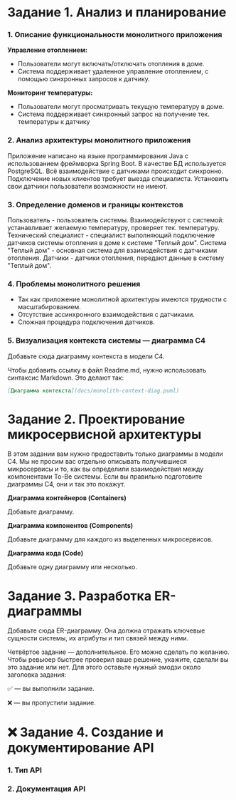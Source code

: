 # Задание 1. Анализ и планирование

### 1. Описание функциональности монолитного приложения

**Управление отоплением:**

- Пользователи могут включать/отключать отопления в доме.
- Система поддерживает удаленное управление отоплением, с помощью синхронных запросов к датчику.

**Мониторинг температуры:**

- Пользователи могут просматривать текущую температуру в доме.
- Система поддерживает синхронный запрос на получение тек. температуры к датчику

### 2. Анализ архитектуры монолитного приложения

Приложение написано на языке программирования Java с использованием фреймворка Spring Boot. В качестве БД используется PostgreSQL. Всё взаимодействие с датчиками происходит синхронно. Подключение новых клиентов требует выезда специалиста. Установить свои датчики пользователи возможности не имеют. 

### 3. Определение доменов и границы контекстов

Пользователь - пользователь системы. Взаимодействуют с системой: устанавливает желаемую температуру, проверяет тек. температуру.
Технический специалист - специалист выполняющий подключение датчиков системы отопления в доме к системе "Теплый дом".
Система "Теплый дом" - основная система для взаимодействия с датчиками отопления.
Датчики - датчики отопления, передают данные в систему "Теплый дом".

### **4. Проблемы монолитного решения**

- Так как приложение монолитной архитектуры имеются трудности с масштабированием.
- Отсутствие ассинхронного взаимодействия с датчиками. 
- Сложная процедура подключения датчиков.

### 5. Визуализация контекста системы — диаграмма С4

Добавьте сюда диаграмму контекста в модели C4.

Чтобы добавить ссылку в файл Readme.md, нужно использовать синтаксис Markdown. Это делают так:

```markdown
[Диаграмма контекста](docs/monolith-context-diag.puml)
```

# Задание 2. Проектирование микросервисной архитектуры

В этом задании вам нужно предоставить только диаграммы в модели C4. Мы не просим вас отдельно описывать получившиеся микросервисы и то, как вы определили взаимодействия между компонентами To-Be системы. Если вы правильно подготовите диаграммы C4, они и так это покажут.

**Диаграмма контейнеров (Containers)**

Добавьте диаграмму.

**Диаграмма компонентов (Components)**

Добавьте диаграмму для каждого из выделенных микросервисов.

**Диаграмма кода (Code)**

Добавьте одну диаграмму или несколько.

# Задание 3. Разработка ER-диаграммы

Добавьте сюда ER-диаграмму. Она должна отражать ключевые сущности системы, их атрибуты и тип связей между ними.

Четвёртое задание — дополнительное. Его можно сделать по желанию. Чтобы ревьюер быстрее проверил ваше решение, укажите, сделали вы это задание или нет. Для этого оставьте нужный эмодзи около заголовка задания:

✅ — вы выполнили задание.

❌ — вы пропустили задание.

# ❌ Задание 4. Создание и документирование API

### 1. Тип API
### 2. Документация API